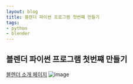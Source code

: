```yaml
---
layout: blog
title: 블렌더 파이썬 프로그램 첫번쨰 만들기
tags:
- python
- blender
---
```

## 블렌더 파이썬 프로그램 첫번쨰 만들기
 
[블렌더 소개 페이지](https://docs.blender.org/manual)
![image](https://user-images.githubusercontent.com/44631748/236800942-20ef2339-3a16-41b2-8760-33d8b236e922.png)
